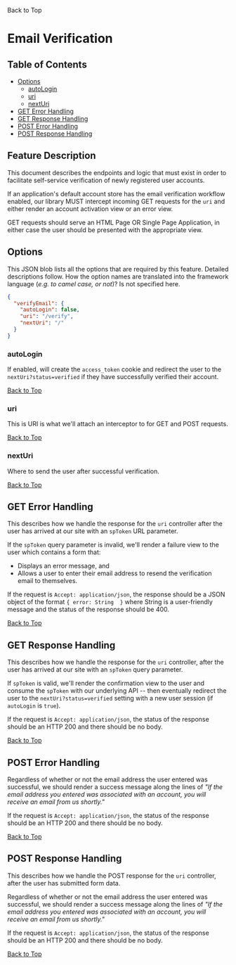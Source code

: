 <a name="#top">Back to Top</a>

# Email Verification


## Table of Contents

* [Options](#Options)
  * [autoLogin](#autoLogin)
  * [uri](#uri)
  * [nextUri](#nextUri)
* [GET Error Handling](#GET_ERROR_HANDLING)
* [GET Response Handling](#GET_RESPONSE_HANDLING)
* [POST Error Handling](#POST_ERROR_HANDLING)
* [POST Response Handling](#POST_RESPONSE_HANDLING)


## Feature Description

This document describes the endpoints and logic that must exist in order to
facilitate self-service verification of newly registered user accounts.

If an application's default account store has the email verification workflow
enabled, our library MUST intercept incoming GET requests for the
`uri` and either render an account activation view or an
error view.

GET requests should serve an HTML Page OR Single Page Application, in either
case the user should be presented with the appropriate view.


## <a name="Options"></a> Options

This JSON blob lists all the options that are required by this feature.
Detailed descriptions follow.  How the option names are translated into the
framework language (*e.g. to camel case, or not*)?  Is not specified here.

```json
{
  "verifyEmail": {
    "autoLogin": false,
    "uri": "/verify",
    "nextUri": "/"
  }
}
```


### <a name="autoLogin"></a> autoLogin

If enabled, will create the `access_token` cookie and redirect the user to the
`nextUri?status=verified` if they have successfully verified their account.

<a href="#top">Back to Top</a>


### <a name="uri"></a> uri

This is URI is what we'll attach an interceptor to for GET and POST requests.

<a href="#top">Back to Top</a>


### <a name="nextUri"></a> nextUri

Where to send the user after successful verification.

<a href="#top">Back to Top</a>


## <a name="GET_ERROR_HANDLING"></a> GET Error Handling

This describes how we handle the response for the `uri` controller after the
user has arrived at our site with an `spToken` URL parameter.

If the `spToken` query parameter is invalid, we'll render a failure view to the
user which contains a form that:

- Displays an error message, and
- Allows a user to enter their email address to resend the verification email to
  themselves.

If the request is `Accept: application/json`, the response should be a JSON
object of the format `{ error: String  }` where String is a user-friendly
message and the status of the response should be 400.

<a href="#top">Back to Top</a>


## <a name="GET_RESPONSE_HANDLING"></a> GET Response Handling

This describes how we handle the response for the `uri` controller, after the
user has arrived at our site with an `spToken` query parameter.

If `spToken` is valid, we'll render the confirmation view to the user and
consume the `spToken` with our underlying API -- then eventually redirect the
user to the `nextUri?status=verified` setting with a new user session (if
`autoLogin` is `true`).

If the request is `Accept: application/json`, the status of the response should
be an HTTP 200 and there should be no body.

<a href="#top">Back to Top</a>


## <a name="POST_ERROR_HANDLING"></a> POST Error Handling

Regardless of whether or not the email address the user entered was successful,
we should render a success message along the lines of *"If the email address you
entered was associated with an account, you will receive an email from us
shortly."*

If the request is `Accept: application/json`, the status of the response should
be an HTTP 200 and there should be no body.

<a href="#top">Back to Top</a>


## <a name="POST_RESPONSE_HANDLING"></a> POST Response Handling

This describes how we handle the POST response for the `uri`
controller, after the user has submitted form data.

Regardless of whether or not the email address the user entered was successful,
we should render a success message along the lines of *"If the email address you
entered was associated with an account, you will receive an email from us
shortly."*

If the request is `Accept: application/json`, the status of the response should
be an HTTP 200 and there should be no body.

<a href="#top">Back to Top</a>
